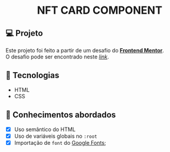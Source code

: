 <h1 align="center">
  NFT CARD COMPONENT
</h1>

## 💻 Projeto

Este projeto foi feito a partir de um desafio do [**Frontend Mentor**](https://www.frontendmentor.io). <br/>
O desafio pode ser encontrado neste [_link_](https://www.frontendmentor.io/challenges/nft-preview-card-component-SbdUL_w0U).


## 🚀 Tecnologias

- HTML
- CSS

## 📔 Conhecimentos abordados

- [x]  Uso semântico do HTML
- [x]  Uso de variáveis globais no `:root`
- [x]  Importação de `font` do [Google Fonts](https://fonts.google.com/);
